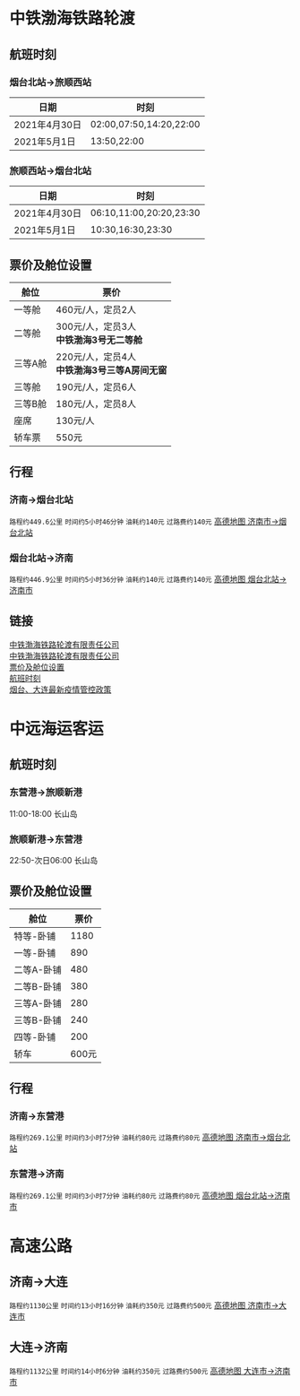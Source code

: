 # 中铁渤海铁路轮渡

## 航班时刻

### 烟台北站->旅顺西站

| 日期         | 时刻                      |
| ---------- | ----------------------- |
| 2021年4月30日 | 02:00,07:50,14:20,22:00 |
| 2021年5月1日  | 13:50,22:00             |

### 旅顺西站->烟台北站

| 日期         | 时刻                      |
| ---------- | ----------------------- |
| 2021年4月30日 | 06:10,11:00,20:20,23:30 |
| 2021年5月1日  | 10:30,16:30,23:30       |

## 票价及舱位设置

| 舱位   | 票价                               |
| ---- | -------------------------------- |
| 一等舱  | 460元/人，定员2人                      |
| 二等舱  | 300元/人，定员3人<br>**中铁渤海3号无二等舱**    |
| 三等A舱 | 220元/人，定员4人<br>**中铁渤海3号三等A房间无窗** |
| 三等舱  | 190元/人，定员6人                      |
| 三等B舱 | 180元/人，定员8人                      |
| 座席   | 130元/人                           |
| 轿车票  | 550元                             |

## 行程

### 济南->烟台北站

`路程约449.6公里` `时间约5小时46分钟` `油耗约140元` `过路费约140元` [高德地图 济南市->烟台北站](https://ditu.amap.com/dir?from[adcode]=370100&from[name]=山东省济南市&from[id]=3701001559135165460&from[poitype]=&from[lnglat]=117.12009799999998,36.6512&from[modxy]=&to[name]=烟台北站&to[lnglat]=121.390375,37.588608&to[id]=B02170RTR6-to&to[poitype]=&to[adcode]=370600&to[modxy]=121.390375,37.588608&type=car&policy=1)

### 烟台北站->济南

`路程约446.9公里` `时间约5小时36分钟` `油耗约140元` `过路费约140元` [高德地图 烟台北站->济南市](https://ditu.amap.com/dir?from[name]=烟台北站&from[lnglat]=121.390375,37.588608&from[id]=B02170RTR6-from&from[poitype]=&from[adcode]=370600&from[modxy]=121.390375,37.588608&to[adcode]=370100&to[name]=山东省济南市&to[id]=3701001559135278518&to[poitype]=&to[lnglat]=117.12009799999998,36.6512&to[modxy]=&type=car&policy=1)

## 链接

[中铁渤海铁路轮渡有限责任公司](https://www.4000535411.com)<br>
[中铁渤海铁路轮渡有限责任公司](http://ship.ly.com/shipzhongtie/#/home)<br>
[票价及舱位设置](https://mp.weixin.qq.com/s/cB9rNuZuINcncSXHugTx3A)<br>
[航班时刻](https://mp.weixin.qq.com/s/tbz23zq6q23UxWU0XR1aQg)<br>
[烟台、大连最新疫情管控政策](https://mp.weixin.qq.com/s/uri1jSlkMr7xuxFNDJhUQg)

# 中远海运客运

## 航班时刻

### 东营港->旅顺新港

11:00-18:00 长山岛

### 旅顺新港->东营港

22:50-次日06:00 长山岛

## 票价及舱位设置

| 舱位     | 票价   |
| ------ | ---- |
| 特等-卧铺  | 1180 |
| 一等-卧铺  | 890  |
| 二等A-卧铺 | 480  |
| 二等B-卧铺 | 380  |
| 三等A-卧铺 | 280  |
| 三等B-卧铺 | 240  |
| 四等-卧铺  | 200  |
| 轿车     | 600元 |

## 行程

### 济南->东营港

`路程约269.1公里` `时间约3小时7分钟` `油耗约80元` `过路费约80元` [高德地图 济南市->烟台北站](https://ditu.amap.com/dir?from[adcode]=370100&from[name]=山东省济南市&from[id]=3701001559135165460-from&from[poitype]=&from[lnglat]=117.12009799999998,36.6512&from[modxy]=&to[id]=B0FFG4GKAZ&to[name]=东营港&to[lnglat]=118.978956,38.086559&to[modxy]=118.978956,38.086559&to[poitype]=190201&to[adcode]=370503&type=car&policy=1)

### 东营港->济南

`路程约269.1公里` `时间约3小时7分钟` `油耗约80元` `过路费约80元` [高德地图 烟台北站->济南市](https://ditu.amap.com/dir?from[id]=B0FFG4GKAZ-to&from[name]=东营港&from[lnglat]=118.978956,38.086559&from[modxy]=118.978956,38.086559&from[poitype]=190201&from[adcode]=370503&to[adcode]=370100&to[name]=山东省济南市&to[id]=3701001559135165460-from&to[poitype]=&to[lnglat]=117.12009799999998,36.6512&to[modxy]=&type=car&policy=1)

# 高速公路

## 济南->大连

`路程约1130公里` `时间约13小时16分钟` `油耗约350元` `过路费约500元` [高德地图 济南市->大连市](https://amap.com/dir?from[adcode]=370100&from[name]=山东省济南市&from[id]=3701001599322222783&from[poitype]=&from[lnglat]=117.12009799999998,36.6512&from[modxy]=&to[adcode]=210200&to[name]=辽宁省大连市&to[id]=2102001599322226005&to[poitype]=&to[lnglat]=121.61862200000002,38.91459&to[modxy]=&type=car&policy=1)

## 大连->济南

`路程约1132公里` `时间约14小时6分钟` `油耗约350元` `过路费约500元` [高德地图 大连市->济南市](https://amap.com/dir?from[adcode]=210200&from[name]=辽宁省大连市&from[id]=2102001599322226005-to&from[poitype]=&from[lnglat]=121.61862200000002,38.91459&from[modxy]=&to[adcode]=370100&to[name]=山东省济南市&to[id]=3701001599322222783-from&to[poitype]=&to[lnglat]=117.12009799999998,36.6512&to[modxy]=&type=car&policy=1)
